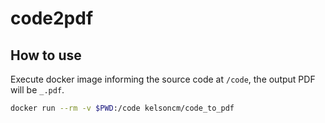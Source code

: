 # code2pdf

## How to use

Execute docker image informing the source code at `/code`, the output PDF will be `_.pdf`.

```bash
docker run --rm -v $PWD:/code kelsoncm/code_to_pdf
```
